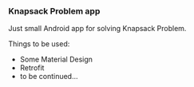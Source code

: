 ### Knapsack Problem app

Just small Android app for solving Knapsack Problem.

Things to be used:
* Some Material Design
* Retrofit
* to be continued...
